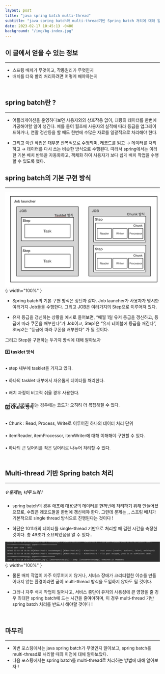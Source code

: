 ```yaml
---
layout: post
title: "java spring batch multi-thread"
subtitle: "java spring batch와 multi-thread기반 Spring batch 처리에 대해 알아봅시다."
date: 2023-02-17 10:45:13 -0400
background: "/img/bg-index.jpg"
---
```


## 이 글에서 얻을 수 있는 정보

---

- 스프링 배치가 무엇이고, 작동원리가 무엇인지
- 배치를 더욱 빨리 처리하려면 어떻게 해야하는지

<br>

## spring batch란 ?

---

- 어플리케이션을 운영하다보면 사용자와의 상호작용 없이, 대량의 데이터를 한번에 가공해야할 일이 생긴다. 예를 들어 월초에 사용자의 실적에 따라 등급을 업그레이드하거나, 연말 정산등을 할 때도 한번에 수많은 자료를 일괄적으로 처리해야 한다.

- 그리고 이런 작업은 대부분 반복적으로 수행되며, 레코드를 읽고 → 데이터를 처리하고 → 데이터를 다시 쓰는 비슷한 방식으로 수행된다. 따라서 spring에서는 이러한 기본 배치 반복을 자동화하고, 객체화 하여 사용자가 보다 쉽게 배치 작업을 수행할 수 있도록 했다.

## spring batch의 기본 구현 방식

---

![성격유형 검사하기](/assets/image/spring_batch.png){: width="100%" }

- Spring batch의 기본 구현 방식은 상단과 같다. Job launcher가 사용자가 명시한 여러가지 Job들을 수행한다. 그리고 JOB은 여러가지의 Step으로 이루어져 있다.

- 유저 등급을 갱신하는 상황을 예시로 들어보면, “매월 1일 유저 등급을 갱신하고, 등급에 따라 쿠폰을 배부한다”가 Job이고, Step1은 “유저 테이블에 등급을 매긴다”, Step2는 “등급에 따라 쿠폰을 배부한다” 가 될 것이다.

그리고 Step을 구현하는 두가지 방식에 대해 알아보자

#### 1️⃣ tasklet 방식

<div style = "line-height: 40px; margin-bottom: -60px">
•  step 내부에 tasklet을 가지고 있다.<br>
•  하나의 tasklet 내부에서 자유롭게 데이터를 처리한다.<br>
•  배치 과정이 비교적 쉬울 경우 사용한다.<br>
•  대량 처리를 하는 경우에는 코드가 오히려 더 복잡해질 수 있다.</div>
<br>

#### 2️⃣ Chunk 방식

<div style = "line-height: 40px">
  •  Chunk : Read, Process, Write로 이루어진 하나의 데이터 처리 단위<br>
  •  itemReader, itemProcessor, itemWriter에 대해 이해해야 구현할 수 있다.<br>
  •  하나의 큰 덩어리를 작은 덩어리로 나누어 처리할 수 있다.<br>
</div>

<br>

## Multi-thread 기반 Spring batch 처리

---

##### 💡 문제는, 너무 느려 !

- spring batch의 경우 애초에 대용량의 데이터를 한꺼번에 처리하기 위해 만들어졌으므로, 수많은 레코드들을 한번에 갱신해야 한다. 그런데 문제는 ,, 스프링 배치가 기본적으로 single thread 방식으로 진행된다는 것이다 !

- 하단은 1011개의 데이터를 single-thread 기반으로 처리할 때 걸린 시간을 측정한 것이다. 총 49초가 소요되었음을 알 수 있다..

![성격유형 검사하기](/assets/image/batch_result.png){: width="100%" }

- 물론 배치 작업이 자주 이루어지지 않거나, 서비스 장애가 크리티컬한 이슈를 만들어내지 않는 환경이라면 굳이 multi-thread 방식을 도입하지 않아도 될 것이다.
- 그러나 자주 배치 작업이 일어나고, 서비스 중단이 유저의 사용성에 큰 영향을 줄 경우 최대한 spring batch에 드는 시간을 줄여야하며, 이 경우 multi-thread 기반 spring batch 처리를 반드시 해야할 것이다 !

  <br>

## 마무리

---

- 이번 포스팅에서는 java spring batch가 무엇인지 알아보고, spring batch를 multi-thread로 처리할 때의 이점에 대해 알아보았다.
- 다음 포스팅에서는 spring batch를 multi-thread로 처리하는 방법에 대해 알아보자 !

<br>
